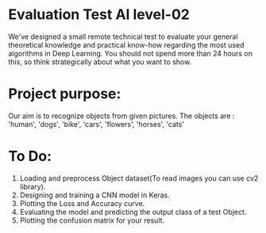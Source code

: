 # Evaluation Test AI level-02

We've designed a small remote technical test to evaluate your general theoretical knowledge and practical know-how regarding the most used algorithms in Deep Learning. You should not spend more than 24 hours on this, so think strategically about what you want to show.

# Project purpose:

Our aim is to recognize objects from given pictures. The objects are : 'human', 'dogs', 'bike', 'cars', 'flowers', 'horses', 'cats'

# To Do:

1. Loading and preprocess Object dataset(To read images you can use cv2 library).
2. Designing and training a CNN model in Keras.
3. Plotting the Loss and Accuracy curve.
4. Evaluating the model and predicting the output class of a test Object.
5. Plotting the confusion matrix for your result.
